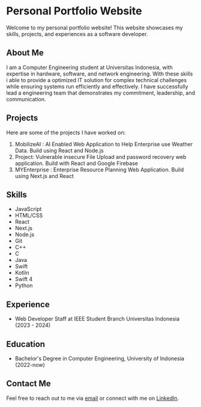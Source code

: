 # Personal Portfolio Website

Welcome to my personal portfolio website! This website showcases my skills, projects, and experiences as a software developer.

## About Me

I am a Computer Engineering student at Universitas Indonesia, with expertise in hardware, software, and network engineering. With these skills i able to provide a optimized IT solution for complex technical challenges while ensuring systems run efficiently and effectively. I have successfully lead a engineering team that demonstrates my commitment, leadership, and communication.

## Projects

Here are some of the projects I have worked on:

1. MobilizeAI : AI Enabled Web Application to Help Enterprise use Weather Data. Build using React and Node.js
2. Project: Vulnerable insecure File Upload and password recovery web application. Build with React and Google Firebase
3. MYEnterprise : Enterprise Resource Planning Web Application. Build using Next.js and React

## Skills

- JavaScript
- HTML/CSS
- React
- Next.js
- Node.js
- Git
- C++
- C
- Java
- Swift
- Kotlin
- Swift 4
- Python

## Experience

- Web Developer Staff at IEEE Student Branch Universitas Indonesia (2023 - 2024)

## Education

- Bachelor's Degree in Computer Engineering, University of Indonesia (2022-now)

## Contact Me

Feel free to reach out to me via [email](mailto:ivander.andreas@ui.ac.id) or connect with me on [LinkedIn](https://linkedin.com/in/ivander-wijaya).
